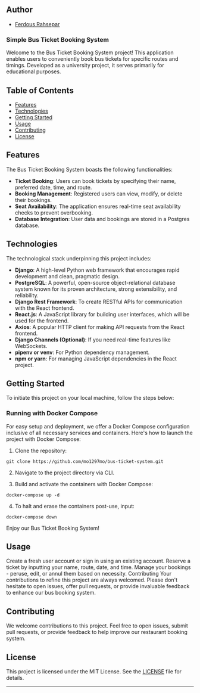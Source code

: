 ## Author

- [Ferdous Rahsepar](https://github.com/mo1297mo)

### Simple Bus Ticket Booking System

Welcome to the Bus Ticket Booking System project! This application enables users to conveniently book bus tickets for specific routes and timings. Developed as a university project, it serves primarily for educational purposes.

## Table of Contents
- [Features](#features)
- [Technologies](#technologies)
- [Getting Started](#getting-started)
- [Usage](#usage)
- [Contributing](#contributing)
- [License](#license)

## Features

The Bus Ticket Booking System boasts the following functionalities:
- **Ticket Booking**: Users can book tickets by specifying their name, preferred date, time, and route.
- **Booking Management**: Registered users can view, modify, or delete their bookings.
- **Seat Availability**: The application ensures real-time seat availability checks to prevent overbooking.
- **Database Integration**: User data and bookings are stored in a Postgres database.

## Technologies

The technological stack underpinning this project includes:
- **Django**: A high-level Python web framework that encourages rapid development and clean, pragmatic design.
- **PostgreSQL**: A powerful, open-source object-relational database system known for its proven architecture, strong extensibility, and reliability.
- **Django Rest Framework**: To create RESTful APIs for communication with the React frontend.
- **React.js**: A JavaScript library for building user interfaces, which will be used for the frontend.
- **Axios**: A popular HTTP client for making API requests from the React frontend.
- **Django Channels (Optional)**: If you need real-time features like WebSockets.
- **pipenv or venv**: For Python dependency management.
- **npm or yarn**: For managing JavaScript dependencies in the React project.


## Getting Started

To initiate this project on your local machine, follow the steps below:

### Running with Docker Compose

For easy setup and deployment, we offer a Docker Compose configuration inclusive of all necessary services and containers. Here's how to launch the project with Docker Compose:

1. Clone the repository: 
```
git clone https://github.com/mo1297mo/bus-ticket-system.git
```
2. Navigate to the project directory via CLI.


3. Build and activate the containers with Docker Compose:
```
docker-compose up -d
```

4. To halt and erase the containers post-use, input:
```
docker-compose down
```


Enjoy our Bus Ticket Booking System!

## Usage

Create a fresh user account or sign in using an existing account.
Reserve a ticket by inputting your name, route, date, and time.
Manage your bookings - peruse, edit, or annul them based on necessity.
Contributing
Your contributions to refine this project are always welcomed. Please don't hesitate to open issues, offer pull requests, or provide invaluable feedback to enhance our bus booking system.

## Contributing

We welcome contributions to this project. Feel free to open issues, submit pull requests, or provide feedback to help improve our restaurant booking system.

## License

This project is licensed under the MIT License. See the [LICENSE](LICENSE) file for details.

---